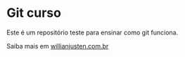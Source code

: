 # Git curso

Este é um repositório teste para ensinar como git funciona.

Saiba mais em [willianjusten.com.br](http://willianjusten.com.br)